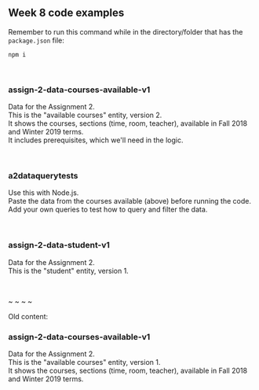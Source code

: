 ## Week 8 code examples

Remember to run this command while in the directory/folder that has the `package.json` file:

```
npm i
```

<br>

### assign-2-data-courses-available-v1

Data for the Assignment 2.  
This is the "available courses" entity, version 2.  
It shows the courses, sections (time, room, teacher), available in Fall 2018 and Winter 2019 terms.  
It includes prerequisites, which we'll need in the logic.  

<br>

### a2dataquerytests

Use this with Node.js.  
Paste the data from the courses available (above) before running the code.  
Add your own queries to test how to query and filter the data.  

<br>

### assign-2-data-student-v1

Data for the Assignment 2.  
This is the "student" entity, version 1.  

<br>

~ ~ ~ ~ 

Old content:

### assign-2-data-courses-available-v1

Data for the Assignment 2.  
This is the "available courses" entity, version 1.  
It shows the courses, sections (time, room, teacher), available in Fall 2018 and Winter 2019 terms.  

<br>